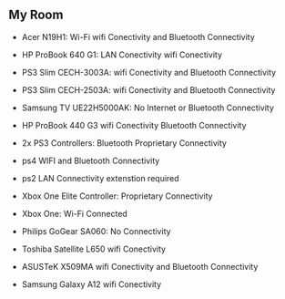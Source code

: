 ## My Room
- Acer N19H1: Wi-Fi wifi Conectivity and Bluetooth Connectivity
 
- HP ProBook 640 G1: LAN Conectivity wifi Conectivity

- PS3 Slim CECH-3003A: wifi Conectivity and Bluetooth Connectivity

- PS3 Slim CECH-2503A: wifi Conectivity and Bluetooth Connectivity

- Samsung TV UE22H5000AK: No Internet or Bluetooth Connectivity

- HP ProBook 440 G3 wifi Conectivity Bluetooth Connectivity

- 2x PS3 Controllers: Bluetooth Proprietary Connectivity

- ps4 WIFI and Bluetooth Connectivity

- ps2 LAN Connectivity extenstion required  

- Xbox One Elite Controller: Proprietary Connectivity

- Xbox One: Wi-Fi Connected

- Philips GoGear SA060: No Connectivity

- Toshiba Satellite L650 wifi Conectivity

- ASUSTeK X509MA wifi Conectivity and Bluetooth Connectivity

- Samsung Galaxy A12 wifi Conectivity
